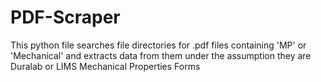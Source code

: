 # PDF-Scraper
This python file searches file directories for .pdf files containing 'MP' or 'Mechanical' and extracts data from them under the assumption they are Duralab or LIMS Mechanical Properties Forms
